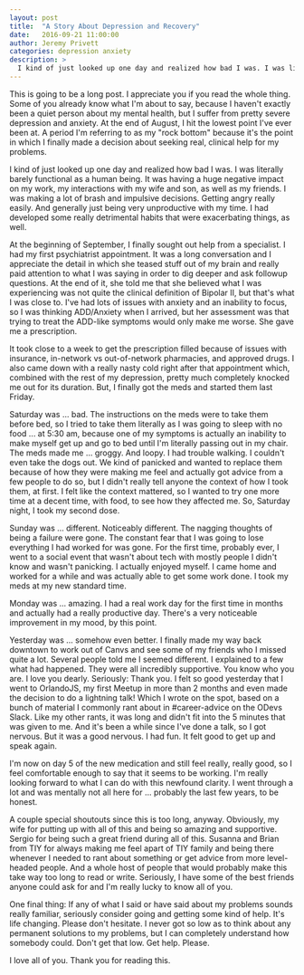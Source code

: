 ```yaml
---
layout: post
title:  "A Story About Depression and Recovery"
date:   2016-09-21 11:00:00
author: Jeremy Privett
categories: depression anxiety
description: >
  I kind of just looked up one day and realized how bad I was. I was literally barely functional as a human being.
---
```

This is going to be a long post. I appreciate you if you read the whole thing. Some of you already know what I'm about to say, because I haven't exactly been a quiet person about my mental health, but I suffer from pretty severe depression and anxiety. At the end of August, I hit the lowest point I've ever been at. A period I'm referring to as my "rock bottom" because it's the point in which I finally made a decision about seeking real, clinical help for my problems.

I kind of just looked up one day and realized how bad I was. I was literally barely functional as a human being. It was having a huge negative impact on my work, my interactions with my wife and son, as well as my friends. I was making a lot of brash and impulsive decisions. Getting angry really easily. And generally just being very unproductive with my time. I had developed some really detrimental habits that were exacerbating things, as well.

At the beginning of September, I finally sought out help from a specialist. I had my first psychiatrist appointment. It was a long conversation and I appreciate the detail in which she teased stuff out of my brain and really paid attention to what I was saying in order to dig deeper and ask followup questions. At the end of it, she told me that she believed what I was experiencing was not quite the clinical definition of Bipolar II, but that's what I was close to. I've had lots of issues with anxiety and an inability to focus, so I was thinking ADD/Anxiety when I arrived, but her assessment was that trying to treat the ADD-like symptoms would only make me worse. She gave me a prescription.

It took close to a week to get the prescription filled because of issues with insurance, in-network vs out-of-network pharmacies, and approved drugs. I also came down with a really nasty cold right after that appointment which, combined with the rest of my depression, pretty much completely knocked me out for its duration. But, I finally got the meds and started them last Friday.

Saturday was ... bad. The instructions on the meds were to take them before bed, so I tried to take them literally as I was going to sleep with no food ... at 5:30 am, because one of my symptoms is actually an inability to make myself get up and go to bed until I'm literally passing out in my chair. The meds made me ... groggy. And loopy. I had trouble walking. I couldn't even take the dogs out. We kind of panicked and wanted to replace them because of how they were making me feel and actually got advice from a few people to do so, but I didn't really tell anyone the context of how I took them, at first. I felt like the context mattered, so I wanted to try one more time at a decent time, with food, to see how they affected me. So, Saturday night, I took my second dose.

Sunday was ... different. Noticeably different. The nagging thoughts of being a failure were gone. The constant fear that I was going to lose everything I had worked for was gone. For the first time, probably ever, I went to a social event that wasn't about tech with mostly people I didn't know and wasn't panicking. I actually enjoyed myself. I came home and worked for a while and was actually able to get some work done. I took my meds at my new standard time.

Monday was ... amazing. I had a real work day for the first time in months and actually had a really productive day. There's a very noticeable improvement in my mood, by this point.

Yesterday was ... somehow even better. I finally made my way back downtown to work out of Canvs and see some of my friends who I missed quite a lot. Several people told me I seemed different. I explained to a few what had happened. They were all incredibly supportive. You know who you are. I love you dearly. Seriously: Thank you. I felt so good yesterday that I went to OrlandoJS, my first Meetup in more than 2 months and even made the decision to do a lightning talk! Which I wrote on the spot, based on a bunch of material I commonly rant about in #career-advice on the ODevs Slack. Like my other rants, it was long and didn't fit into the 5 minutes that was given to me. And it's been a while since I've done a talk, so I got nervous. But it was a good nervous. I had fun. It felt good to get up and speak again.

I'm now on day 5 of the new medication and still feel really, really good, so I feel comfortable enough to say that it seems to be working. I'm really looking forward to what I can do with this newfound clarity. I went through a lot and was mentally not all here for ... probably the last few years, to be honest.

A couple special shoutouts since this is too long, anyway. Obviously, my wife for putting up with all of this and being so amazing and supportive. Sergio for being such a great friend during all of this. Susanna and Brian from TIY for always making me feel apart of TIY family and being there whenever I needed to rant about something or get advice from more level-headed people. And a whole host of people that would probably make this take way too long to read or write. Seriously, I have some of the best friends anyone could ask for and I'm really lucky to know all of you.

One final thing: If any of what I said or have said about my problems sounds really familiar, seriously consider going and getting some kind of help. It's life changing. Please don't hesitate. I never got so low as to think about any permanent solutions to my problems, but I can completely understand how somebody could. Don't get that low. Get help. Please.

I love all of you. Thank you for reading this.